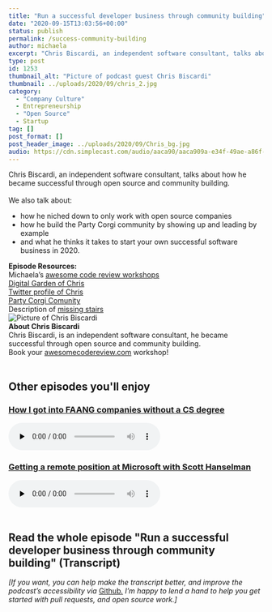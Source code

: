 ```yaml
---
title: "Run a successful developer business through community building"
date: "2020-09-15T13:03:56+00:00"
status: publish
permalink: /success-community-building
author: michaela
excerpt: "Chris Biscardi, an independent software consultant, talks about how he became successful through open source and community building."
type: post
id: 1253
thumbnail_alt: "Picture of podcast guest Chris Biscardi"
thumbnail: ../uploads/2020/09/chris_2.jpg
category:
  - "Company Culture"
  - Entrepreneurship
  - "Open Source"
  - Startup
tag: []
post_format: []
post_header_image: ../uploads/2020/09/Chris_bg.jpg
audio: https://cdn.simplecast.com/audio/aaca90/aaca909a-e34f-49ae-a86f-f59e4fa807f0/41c24b31-bdef-4ddf-8dd8-29e7fb547e0e/chris-biscardi-ready_tc.mp3
---
```


<div class="episode-about">
Chris Biscardi, an independent software consultant, talks about how he became successful through open source and community building.
<br/> <br/>We also talk about:
<ul>
<li> how he niched down to only work with open source companies</li>
<li> how he build the Party Corgi community by showing up and leading by example</li>
<li> and what he thinks it takes to start your own successful software business in 2020.</li>
</ul>
</div>
<div class=" episode-links">
<b>Episode Resources:</b><br/>
Michaela’s <a href="http://www.awesomecodereviews.com">awesome code review workshops</a><br/>
<a href="https://www.christopherbiscardi.com/">Digital Garden of Chris</a><br/>
<a href="https://twitter.com/chrisbiscardi">Twitter profile of Chris</a><br/>
<a href="https://www.partycorgi.com/">Party Corgi Comunity</a><br/>
Description of <a href="https://en.wikipedia.org/wiki/Missing_stair">missing stairs</a><br/>
</div>

<div class="row pt-2 align-items-center">
<div class="col-4 guest-picture">
<img src="../uploads/2020/09/chris_2.jpg" alt="Picture of Chris Biscardi"/>
</div>
<div class="col-8 guest-about">
<b>About Chris Biscardi</b><br/>
Chris Biscardi, is an independent software consultant, he became successful through open source and community building.
</div>
</div>

<div class="sponsorship">
Book your <a href="https://www.michaelagreiler.com/workshops">awesomecodereview.com</a> workshop!
</div>
<br/>
<div>
  <h2>Other episodes you'll enjoy</h2>
    <div class="row-md-6">
      <div class="row g-0 border rounded overflow-hidden flex-md-row mb-4 shadow-sm h-md-250 position-relative">
          <div class="col p-4 d-flex flex-column position-static">
            <h3 class="mb-0"><a href="https://software-engineering-unlocked.com/faang-job-without-cs-degree/">How I got into FAANG companies without a CS degree</a></h3>
  <audio controls preload="none">
                <source src="https://cdn.simplecast.com/audio/aaca909a-e34f-49ae-a86f-f59e4fa807f0/episodes/2ec3af9e-9a17-4ccd-95df-0e9b1a03ecc6/audio/66ec2bf9-b1d0-4ae3-868e-9017bb8cc4ee/default_tc.mp3" />
              </audio>
          </div>
        </div>
      </div>
    <div class="row-md-6">
      <div class="row g-0 border rounded overflow-hidden flex-md-row mb-4 shadow-sm h-md-250 position-relative">
          <div class="col p-4 d-flex flex-column position-static">
            <h3 class="mb-0"><a href="https://software-engineering-unlocked.com/episode-2-scott-hanselman/">Getting a remote position at Microsoft with Scott Hanselman</a></h3>
  <audio controls preload="none">
                <source src="https://cdn.simplecast.com/audio/aaca90/aaca909a-e34f-49ae-a86f-f59e4fa807f0/b94c57a5-9afe-4853-be2f-b4d147fb62bf/scott_episode2_ready_tc.mp3" />
              </audio>
          </div>
        </div>
      </div>
</div>
<br/>

## Read the whole episode "Run a successful developer business through community building" (Transcript)

_\[If you want, you can help make the transcript better, and improve the podcast’s accessibility via_ [Github](https://github.com/mgreiler/se-unlocked/tree/master/Transcripts)_[.](https://github.com/mgreiler/se-unlocked/tree/master/Transcripts) I’m happy to lend a hand to help you get started with pull requests, and open source work.\]_
